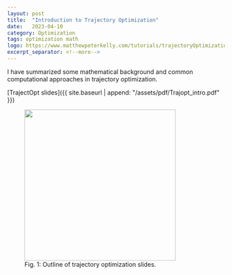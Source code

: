 ```yaml
---
layout: post
title:  "Introduction to Trajectory Optimization"
date:   2023-04-10
category: Optimization
tags: optimization math
logo: https://www.matthewpeterkelly.com/tutorials/trajectoryOptimization.svg
excerpt_separator: <!--more-->
---
```

 
I have summarized some mathematical background and common computational approaches in trajectory optimization.

<!--more-->

[TrajectOpt slides]({{ site.baseurl | append: "/assets/pdf/Trajopt_intro.pdf" }})

<figure>
    <img src="{{site.baseurl}}/assets/images/blog/2023/2023-04-10-traj_intro_outline.png" height="350">
    <figcaption>Fig. 1: Outline of trajectory optimization slides.</figcaption>
</figure>